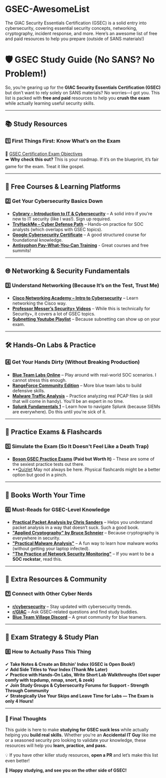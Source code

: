 # GSEC-AwesomeList
The GIAC Security Essentials Certification (GSEC) is a solid entry into cybersecurity, covering essential security concepts, networking, cryptography, incident response, and more. Here’s an awesome list of free and paid resources to help you prepare (outside of SANS materials!)
# 🛡️ GSEC Study Guide (No SANS? No Problem!)  

So, you’re gearing up for the **GIAC Security Essentials Certification (GSEC)** but don’t want to rely solely on SANS materials? No worries—I got you. This list is packed with **free and paid** resources to help you **crush the exam** while actually learning useful security skills.  

---

## **📚 Study Resources**  

### **1️⃣ First Things First: Know What’s on the Exam**
📌 [GSEC Certification Exam Objectives](https://www.giac.org/certification/security-essentials-gsec/)  
➡️ **Why check this out?** This is your roadmap. If it’s on the blueprint, it’s fair game for the exam. Treat it like gospel.  

---

## **🔎 Free Courses & Learning Platforms**  

### **2️⃣ Get Your Cybersecurity Basics Down**
- **[Cybrary – Introduction to IT & Cybersecurity](https://www.cybrary.it/free-content)** – A solid intro if you're new to IT security (like I was!). Sign up required. 
- **[TryHackMe – Cyber Defense Path](https://tryhackme.com/path/outline/blueteam)** – Hands-on practice for SOC analysts (which overlaps with GSEC topics).  
- **[Google Cybersecurity Certificate](https://www.coursera.org/professional-certificates/google-cybersecurity)** – A good structured course for foundational knowledge.
- **[Antisyphon Pay-What-You-Can Training](https://www.antisyphontraining.com/pay-what-you-can/)** - Great courses and free summits!

---

## **🌐 Networking & Security Fundamentals**  

### **3️⃣ Understand Networking (Because It’s on the Test, Trust Me)**  
- **[Cisco Networking Academy – Intro to Cybersecurity](https://www.netacad.com/courses/introduction-to-cybersecurity?courseLang=en-US)** – Learn networking the Cisco way.  
- **[Professor Messer’s Security+ Videos](https://www.professormesser.com/security-plus/sy0-701/sy0-701-video/sy0-701-comptia-security-plus-course/)** – While this is technically for Security+, it covers a lot of GSEC topics.  
- **[Subnetting Youtube Playlist](https://www.youtube.com/playlist?list=PLIFyRwBY_4bQUE4IB5c4VPRyDoLgOdExE)** – Because subnetting can show up on your exam.  

---

## **🛠️ Hands-On Labs & Practice**  

### **4️⃣ Get Your Hands Dirty (Without Breaking Production)**  
- **[Blue Team Labs Online](https://blueteamlabs.online/)** – Play around with real-world SOC scenarios. I cannot stress this enough. 
- **[RangeForce Community Edition](https://www.rangeforce.com/)** – More blue team labs to build defensive skills.  
- **[Malware Traffic Analysis](https://www.malware-traffic-analysis.net/)** – Practice analyzing real PCAP files (a skill that will come in handy). You'll be an expert in no time. 
- **[Splunk Fundamentals 1](https://www.splunk.com/en_us/training/free-courses/splunk-fundamentals-1.html)** – Learn how to navigate Splunk (because SIEMs are everywhere). Do this until you're sick of it.  

---

## **📝 Practice Exams & Flashcards**  

### **5️⃣ Simulate the Exam (So It Doesn't Feel Like a Death Trap)**  
- **[Boson GSEC Practice Exams](https://www.boson.com/practice-exam/gsec-giac-security-essentials) (Paid but Worth It)** – These are some of the sexiest practice tests out there.  
- **[Quizlet](https://quizlet.com/search?query=gsec&type=sets&useOriginal=) May not always be here. Physical flashcards might be a better option but good in a pinch.

---

## **📖 Books Worth Your Time**  

### **6️⃣ Must-Reads for GSEC-Level Knowledge**
- **[Practical Packet Analysis by Chris Sanders](https://nostarch.com/packetanalysis3)** – Helps you understand packet analysis in a way that doesn’t suck.  Such a good book.
- **["Applied Cryptography" by Bruce Schneier](https://www.schneier.com/books/applied-cryptography/)** – Because cryptography is everywhere in security.  
- **["Practical Malware Analysis"](https://nostarch.com/malware)** – A fun way to learn how malware works (without getting your laptop infected).  
- **["The Practice of Network Security Monitoring"](https://nostarch.com/nsm)** – If you want to be a **SOC rockstar**, read this.  

---

## **🔗 Extra Resources & Community**  

### **7️⃣ Connect with Other Cyber Nerds**
- **[r/cybersecurity](https://www.reddit.com/r/cybersecurity/)** – Stay updated with cybersecurity trends.  
- **[r/GIAC](https://www.reddit.com/r/GIAC/)** – Ask GSEC-related questions and find study buddies.  
- **[Blue Team Village Discord](https://blueteamvillage.org/)** – A great community for blue teamers.  

---

## **🎯 Exam Strategy & Study Plan**  

### **8️⃣ How to Actually Pass This Thing** 
✔ **Take Notes & Create an Bitchin' Index (GSEC is Open Book!)**  
✔ **Add Side Titles to Your Index (Thank Me Later)**  
✔ **Practice with Hands-On Labs, Write Short Lab Walkthroughs (Get super comfy with tcpdump, nmap, snort, & zeek)**    
✔ **Join Study Groups & Cybersecurity Forums for Support - Strength Through Community**  
✔ **Strategically Use Your Skips and Leave Time for Labs — The Exam is only 4 Hours!**  

---

### **🚀 Final Thoughts**  
This guide is here to make **studying for GSEC suck less** while actually helping you **build real skills.** Whether you're an **Accidental IT Guy** like me or a seasoned security pro looking to validate your knowledge, these resources will help you **learn, practice, and pass.**  

💡 If you have other killer study resources, **open a PR** and let’s make this list even better!  

🔐 **Happy studying, and see you on the other side of GSEC!**  
